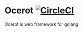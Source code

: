 # Ocerot [![CircleCI](https://circleci.com/gh/kikkikkikkik/ocelot.svg?style=svg)](https://circleci.com/gh/kikkikkikkik/ocelot)

Ocerot is web framework for golang
